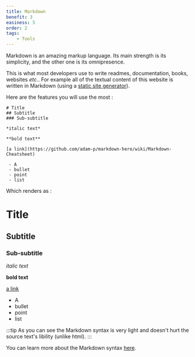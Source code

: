 ```yaml
---
title: Markdown
benefit: 3
easiness: 5
order: 2
tags:
    - Tools
---
```


Markdown is an amazing markup language. Its main strength is its simplicity, and the other one is its omnipresence.

This is what most developers use to write readmes, documentation, books, websites *etc.*. For example all of the textual content of this website is written in Markdown (using a [static site generator](./static-site-generators)).

Here are the features you will use the most :

```
# Title
## Subtitle
### Sub-subtitle

*italic text*

**bold text**

[a link](https://github.com/adam-p/markdown-here/wiki/Markdown-Cheatsheet)

 - A
 - bullet
 - point
 - list
```

Which renders as :

# Title
## Subtitle
### Sub-subtitle

*italic text*

**bold text**

[a link](https://github.com/adam-p/markdown-here/wiki/Markdown-Cheatsheet)

 - A
 - bullet
 - point
 - list

:::tip
As you can see the Markdown syntax is very light and doesn't hurt the source text's libility (unlike html).
:::

 You can learn more about the Markdown syntax [here](https://github.com/adam-p/markdown-here/wiki/Markdown-Cheatsheet).